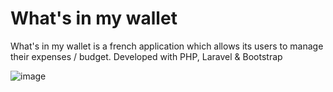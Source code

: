 # What's in my wallet

What's in my wallet is a french application which allows its users to manage their expenses / budget.
Developed with PHP, Laravel & Bootstrap

![image](https://user-images.githubusercontent.com/31795527/114316411-bb07f480-9b03-11eb-8197-131133ebf184.png)
